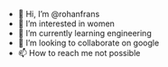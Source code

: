 - 👋 Hi, I’m @rohanfrans
- 👀 I’m interested in women
- 🌱 I’m currently learning engineering 
- 💞️ I’m looking to collaborate on google
- 📫 How to reach me not possible 

<!---
rohanfrans/rohanfrans is a ✨ special ✨ repository because its `README.md` (this file) appears on your GitHub profile.
You can click the Preview link to take a look at your changes.
--->
